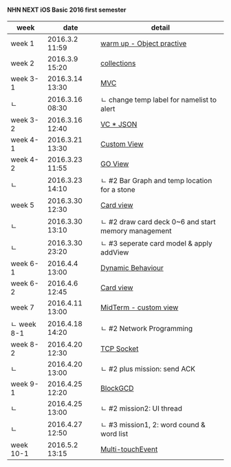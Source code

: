 #### NHN NEXT iOS Basic 2016 first semester

| week | date | detail | 
|-------------| ------------------- | ------------------ |
| week 1 | 2016.3.2 11:59 | [warm up - Object practive](https://github.com/luvgaram/iOS_basic/tree/master/w1_warm_up) |
| week 2 | 2016.3.9 15:20 | [collections](https://github.com/luvgaram/iOS_basic/tree/master/w2_Collections) |
| week 3-1 | 2016.3.14 13:30 | [MVC](https://github.com/luvgaram/iOS_basic/tree/master/w3_MVC) |
| ㄴ | 2016.3.16 08:30 | ㄴ change temp label for namelist to alert  |
| week 3-2 | 2016.3.16 12:40 | [VC * JSON](https://github.com/luvgaram/iOS_basic/tree/master/w3_VC_JSON) |
| week 4-1 | 2016.3.21 13:30 | [Custom View](https://github.com/luvgaram/iOS_basic/tree/master/w4_view) |
| week 4-2 | 2016.3.23 11:55 | [GO View](https://github.com/luvgaram/iOS_basic/tree/master/w4_go_view) |
| ㄴ | 2016.3.23 14:10 | ㄴ #2 Bar Graph and temp location for a stone |
| week 5 | 2016.3.30 12:30 | [Card view](https://github.com/luvgaram/iOS_basic/tree/master/w5_card) |
| ㄴ | 2016.3.30 13:10 | ㄴ #2 draw card deck 0~6 and start memory management |
| ㄴ | 2016.3.30 23:20 | ㄴ #3 seperate card model & apply addView |
| week 6-1 | 2016.4.4 13:00 | [Dynamic Behaviour](https://github.com/luvgaram/iOS_basic/tree/master/w6_dynamic_behaviour) |
| week 6-2 | 2016.4.6 12:45 | [Card view](https://github.com/luvgaram/iOS_basic/tree/master/w5_card)  |
| week 7 | 2016.4.11 13:00 | [MidTerm - custom view](https://github.com/luvgaram/iOS_basic/tree/master/midterm_CustomTableView) |
| ㄴ week 8-1 | 2016.4.18 14:20 | ㄴ #2 Network Programming |
| week 8-2 | 2016.4.20 12:30 | [TCP Socket](https://github.com/luvgaram/iOS_basic/tree/master/w8_CFStreamSocket) |
| ㄴ | 2016.4.20 13:00 | ㄴ #2 plus mission: send ACK |
| week 9-1 | 2016.4.25 12:20 | [BlockGCD](https://github.com/luvgaram/iOS_basic/tree/master/w9_BlockGCD) |
| ㄴ | 2016.4.25 13:00 | ㄴ #2 mission2: UI thread |
| ㄴ | 2016.4.27 12:50 | ㄴ #3 mission1, 2: word cound & word list |
| week 10-1 | 2016.5.2 13:15 | [Multi-touchEvent](https://github.com/luvgaram/iOS_basic/tree/master/w10_multi_touchEvent) |